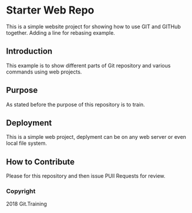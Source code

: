 # Starter Web Repo

This is a simple website project for showing how to use GIT and GITHub together. Adding a line for rebasing example.

## Introduction

This example is to show different parts of Git repository and various commands using web projects.

## Purpose

As stated before the purpose of this repository is to train.

## Deployment

This is a simple web project, deplyment can be on any web server or even local file system.

## How to Contribute

Please for this repository and then issue PUll Requests for review.

### Copyright

2018 Git.Training

